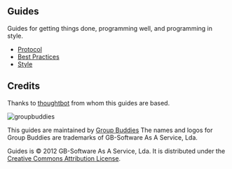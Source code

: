Guides
------

Guides for getting things done, programming well, and programming in style.

* [Protocol](/thoughtbot/guides/blob/master/protocol)
* [Best Practices](/thoughtbot/guides/blob/master/best-practices)
* [Style](/thoughtbot/guides/blob/master/style)

Credits
-------

Thanks to [thoughtbot](http://thoughtbot.com/) from whom this guides are based.

![groupbuddies](http://www.groupbuddies.com/logo.png)

This guides are maintained by [Group Buddies](http://groupbuddies.com/team)
The names and logos for Group Buddies are trademarks of GB-Software As A Service, Lda.

Guides is © 2012 GB-Software As A Service, Lda. It is distributed under the [Creative Commons
Attribution License](http://creativecommons.org/licenses/by/3.0/).

